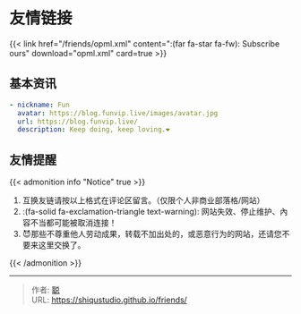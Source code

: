 # 友情链接


<!--

> 暂时不接受友链！
> Warn: 超过两年未更新或长期挂掉的站点将被取消！
-->

{{< link href="/friends/opml.xml" content=":(far fa-star fa-fw): Subscribe ours" download="opml.xml" card=true >}}

## 基本资讯

```yaml
- nickname: Fun
  avatar: https://blog.funvip.live/images/avatar.jpg
  url: https://blog.funvip.live/
  description: Keep doing, keep loving.❤
```

<!--description不怕千万人阻挡，只怕自己投降。-->

## 友情提醒

{{< admonition info "Notice" true >}}

1. 互换友链请按以上格式在评论区留言。（仅限个人非商业部落格/网站）
2. ️️️️:(fa-solid fa-exclamation-triangle text-warning): 网站失效、停止维护、內容不当都可能被取消连接！
3. 😈那些不尊重他人劳动成果，转载不加出处的，或恶意行为的网站，还请您不要来这里交换了。

{{< /admonition >}}


---

> 作者: [聪](https://shiqustudio.github.io/)  
> URL: https://shiqustudio.github.io/friends/  

